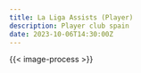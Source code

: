 ```yaml
---
title: La Liga Assists (Player)
description: Player club spain
date: 2023-10-06T14:30:00Z
---
```


{{< image-process >}}

